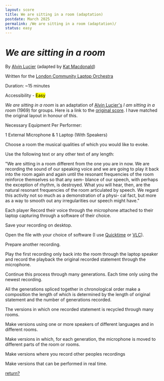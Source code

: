 ```yaml
---
layout: score
title: We are sitting in a room (adaptation)
postdate: March 2025
permalink: /We are sitting in a room (adaptation)/
status: easy
---
```


<h1><i>We are sitting in a room</i></h1>

By [Alvin Lucier][alv] (adapted by [Kat Macdonald][kat])

Written for the [London Community Laptop Orchestra][lclo]

Duration: ~15 minutes

Accessibility - <mark>Easy</mark>

*We are sitting in a room* is an adaptation of [Alvin Lucier's][alv] *I am sitting in a room* (1969) for groups. Here is a link to the [original score][ogs]. I have matched the original layout in honour of this.

Necessary Equipment Per Performer:

1 External Microphone & 1 Laptop (With Speakers)

Choose a room the musical qualities of which you would like to evoke.

Use the following text or any other text of any length:

"We are sitting in a room different from the one you are in now. We are recording the sound of our speaking voice and we are going to play it back into the room again and again until the resonant frequencies of the room reinforce themselves so that any sem- blance of our speech, with perhaps the exception of rhythm, is destroyed. What you will hear, then, are the natural resonant frequencies of the room articulated by speech. We regard this activity not so much as a demonstration of a physi- cal fact, but more as a way to smooth out any irregularities our speech might have." 

Each player Record their voice through the microphone attached to their laptop capturing through a software of their choice.

Save your recording on desktop. 

Open the file with your choice of software (I use [Quicktime][quicktime] or [VLC][vlc]).

Prepare another recording.

Play the first recording only back into the room through the laptop speaker and record the playback the original recorded statement through the microphone.

Continue this process through many generations. Each time only using the newest recording.

All the generations spliced together in chronological order make a composition the length of which is determined by the length of original statement and the number of generations recorded.

The versions in which one recorded statement is recycled through many rooms.

Make versions using one or more speakers of different languages and in different rooms.

Make versions in which, for each generation, the microphone is moved to different parts of the room or rooms.

Make versions where you record other peoples recordings

Make versions that can be performed in real time. 

<a href="/scores/">return?</a>

[kat]:https://otherkat.com
[lclo]:https://lclo.otherkat.com
[alv]: https://en.wikipedia.org/wiki/Alvin_Lucier
[ogs]: https://www.ubu.com/sound/lucier.html
[quicktime]: https://en.wikipedia.org/wiki/QuickTime
[vlc]: https://www.videolan.org/vlc/